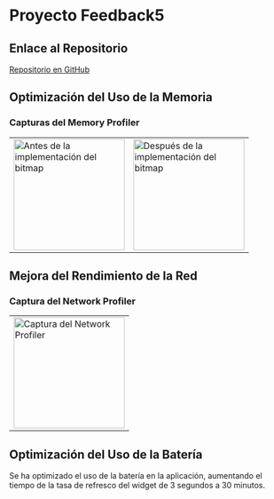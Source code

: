 # Proyecto Feedback5

## Enlace al Repositorio

[Repositorio en GitHub](https://github.com/jmartter/Feedback4_eventos.git)

## Optimización del Uso de la Memoria

### Capturas del Memory Profiler

<table>
  <tr>
    <td><img src="antesbit.png" alt="Antes de la implementación del bitmap" width="200"/></td>
    <td><img src="despuesbit.png" alt="Después de la implementación del bitmap" width="200"/></td>
  </tr>
</table>

## Mejora del Rendimiento de la Red

### Captura del Network Profiler

<table>
  <tr>
    <td><img src="pregunta2.png" alt="Captura del Network Profiler" width="200"/></td>
  </tr>
</table>

## Optimización del Uso de la Batería

Se ha optimizado el uso de la batería en la aplicación, aumentando el tiempo de la tasa de refresco del widget de 3 segundos a 30 minutos.